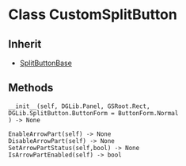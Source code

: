 # Class CustomSplitButton

## Inherit

* [SplitButtonBase](SplitButtonBase.md)

## Methods

```
__init__(self, DGLib.Panel, GSRoot.Rect,
DGLib.SplitButton.ButtonForm = ButtonForm.Normal
) -> None

EnableArrowPart(self) -> None
DisableArrowPart(self) -> None
SetArrowPartStatus(self,bool) -> None
IsArrowPartEnabled(self) -> bool
```
